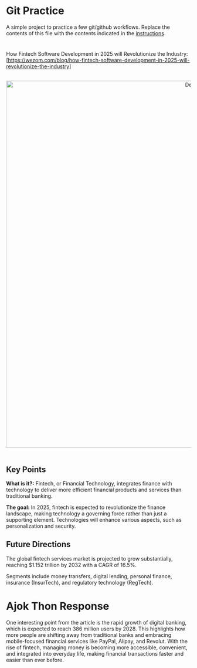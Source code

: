 # Git Practice
A simple project to practice a few git/github workflows.  Replace the contents of this file with the contents indicated in the [instructions](./instructions.md).
# 

How Fintech Software Development in 2025 will Revolutionize the Industry: [https://wezom.com/blog/how-fintech-software-development-in-2025-will-revolutionize-the-industry]

<br />
  <div align="center">
    <img src="https://images.app.goo.gl/KoiHVLkYQcnMvsLR8" alt="Demo" width="1000px" height="auto">
  </div>
<br />


## Key Points
<strong>What is it?:</strong> Fintech, or Financial Technology, integrates finance with technology to deliver more efficient financial products and services than traditional banking. 

<strong>The goal:</strong> In 2025, fintech is expected to revolutionize the finance landscape, making technology a governing force rather than just a supporting element. Technologies will enhance various aspects, such as personalization and security.

## Future Directions
The global fintech services market is projected to grow substantially, reaching $1.152 trillion by 2032 with a CAGR of 16.5%.

Segments include money transfers, digital lending, personal finance, insurance (InsurTech), and regulatory technology (RegTech).

# Ajok Thon Response
One interesting point from the article is the rapid growth of digital banking, which is expected to reach 386 million users by 2028. This highlights how more people are shifting away from traditional banks and embracing mobile-focused financial services like PayPal, Alipay, and Revolut. With the rise of fintech, managing money is becoming more accessible, convenient, and integrated into everyday life, making financial transactions faster and easier than ever before.